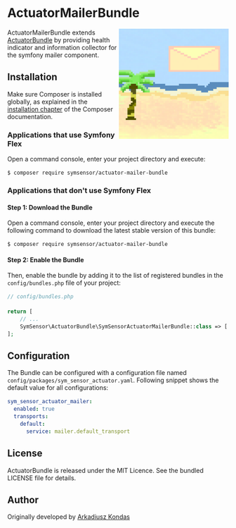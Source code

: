 # ActuatorMailerBundle

<img src="https://github.com/SymSensor/ActuatorMailerBundle/blob/main/docs/logo.png?raw=true" align="right" width="250"/>

ActuatorMailerBundle extends [ActuatorBundle](https://github.com/SymSensor/ActuatorBundle) by providing health indicator and information collector for the symfony mailer component.

## Installation

Make sure Composer is installed globally, as explained in the
[installation chapter](https://getcomposer.org/doc/00-intro.md)
of the Composer documentation.

### Applications that use Symfony Flex

Open a command console, enter your project directory and execute:

```console
$ composer require symsensor/actuator-mailer-bundle
```

### Applications that don't use Symfony Flex

#### Step 1: Download the Bundle

Open a command console, enter your project directory and execute the
following command to download the latest stable version of this bundle:

```console
$ composer require symsensor/actuator-mailer-bundle
```

#### Step 2: Enable the Bundle

Then, enable the bundle by adding it to the list of registered bundles
in the `config/bundles.php` file of your project:

```php
// config/bundles.php

return [
    // ...
    SymSensor\ActuatorBundle\SymSensorActuatorMailerBundle::class => ['all' => true],
];
```


## Configuration

The Bundle can be configured with a configuration file named `config/packages/sym_sensor_actuator.yaml`. Following snippet shows the default value for all configurations:

```yaml
sym_sensor_actuator_mailer:
  enabled: true
  transports:
    default:
      service: mailer.default_transport
```


## License

ActuatorBundle is released under the MIT Licence. See the bundled LICENSE file for details.

## Author

Originally developed by [Arkadiusz Kondas](https://twitter.com/ArkadiuszKondas)
